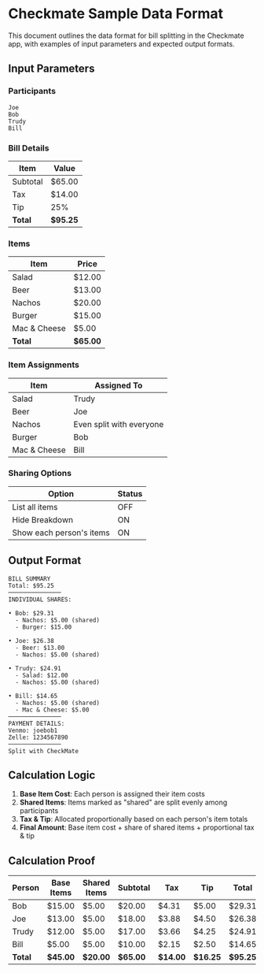 # Checkmate Sample Data Format

This document outlines the data format for bill splitting in the Checkmate app, with examples of input parameters and expected output formats.

## Input Parameters

### Participants
```
Joe
Bob
Trudy
Bill
```

### Bill Details
| Item | Value |
|------|-------|
| Subtotal | $65.00 |
| Tax | $14.00 |
| Tip | 25% |
| **Total** | **$95.25** |

### Items
| Item | Price |
|------|-------|
| Salad | $12.00 |
| Beer | $13.00 |
| Nachos | $20.00 |
| Burger | $15.00 |
| Mac & Cheese | $5.00 |
| **Total** | **$65.00** |

### Item Assignments
| Item | Assigned To |
|------|-------------|
| Salad | Trudy |
| Beer | Joe |
| Nachos | Even split with everyone |
| Burger | Bob |
| Mac & Cheese | Bill |

### Sharing Options
| Option | Status |
|--------|--------|
| List all items | OFF |
| Hide Breakdown | ON |
| Show each person's items | ON |

## Output Format

```
BILL SUMMARY
Total: $95.25
───────────────
INDIVIDUAL SHARES:

• Bob: $29.31
  - Nachos: $5.00 (shared)
  - Burger: $15.00

• Joe: $26.38
  - Beer: $13.00
  - Nachos: $5.00 (shared)

• Trudy: $24.91
  - Salad: $12.00
  - Nachos: $5.00 (shared)

• Bill: $14.65
  - Nachos: $5.00 (shared)
  - Mac & Cheese: $5.00
───────────────
PAYMENT DETAILS:
Venmo: joebob1
Zelle: 1234567890
───────────────
Split with CheckMate
```

## Calculation Logic

1. **Base Item Cost**: Each person is assigned their item costs
2. **Shared Items**: Items marked as "shared" are split evenly among participants
3. **Tax & Tip**: Allocated proportionally based on each person's item totals
4. **Final Amount**: Base item cost + share of shared items + proportional tax & tip

## Calculation Proof

| Person | Base Items | Shared Items | Subtotal | Tax | Tip | Total |
|--------|------------|--------------|----------|-----|-----|-------|
| Bob | $15.00 | $5.00 | $20.00 | $4.31 | $5.00 | $29.31 |
| Joe | $13.00 | $5.00 | $18.00 | $3.88 | $4.50 | $26.38 |
| Trudy | $12.00 | $5.00 | $17.00 | $3.66 | $4.25 | $24.91 |
| Bill | $5.00 | $5.00 | $10.00 | $2.15 | $2.50 | $14.65 |
| **Total** | **$45.00** | **$20.00** | **$65.00** | **$14.00** | **$16.25** | **$95.25** |
